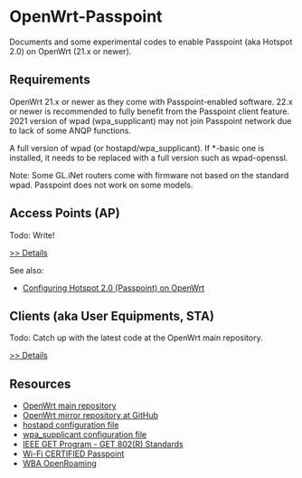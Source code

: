 # OpenWrt-Passpoint

Documents and some experimental codes to enable Passpoint (aka Hotspot 2.0) on OpenWrt (21.x or newer).

## Requirements

OpenWrt 21.x or newer as they come with Passpoint-enabled software. 22.x or newer is recommended to fully benefit from the Passpoint client feature. 2021 version of wpad (wpa_supplicant) may not join Passpoint network due to lack of some ANQP functions.

A full version of wpad (or hostapd/wpa_supplicant). If *-basic one is installed, it needs to be replaced with a full version such as wpad-openssl.

Note: Some GL.iNet routers come with firmware not based on the standard wpad. Passpoint does not work on some models.


## Access Points (AP)

Todo:
Write!

[>> Details](ap/README.md)

See also:
- [Configuring Hotspot 2.0 (Passpoint) on OpenWrt](https://hgot07.hatenablog.com/entry/2022/03/21/231715)


## Clients (aka User Equipments, STA)

Todo:
Catch up with the latest code at the OpenWrt main repository.

[>> Details](sta/README.md)

## Resources
- [OpenWrt main repository](https://git.openwrt.org/openwrt/openwrt.git)
- [OpenWrt mirror repository at GitHub](https://github.com/openwrt/openwrt)
- [hostapd configuration file](https://w1.fi/cgit/hostap/plain/hostapd/hostapd.conf)
- [wpa_supplicant configuration file](https://w1.fi/cgit/hostap/plain/wpa_supplicant/wpa_supplicant.conf)
- [IEEE GET Program - GET 802(R) Standards](https://ieeexplore.ieee.org/browse/standards/get-program/page/series?id=68)
- [Wi-Fi CERTIFIED Passpoint](https://www.wi-fi.org/discover-wi-fi/passpoint)
- [WBA OpenRoaming](https://wballiance.com/openroaming/)
